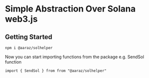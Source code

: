 # Simple Abstraction Over Solana web3.js
## Getting Started 
```
npm i @aaraz/solhelper
```
Now you can start importing functions from the package e.g. SendSol function
```
import { SendSol } from from "@aaraz/solhelper"